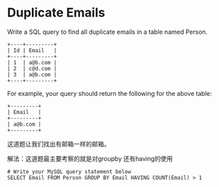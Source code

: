 Duplicate Emails
=======
Write a SQL query to find all duplicate emails in a table named Person.
```
+----+---------+
| Id | Email   |
+----+---------+
| 1  | a@b.com |
| 2  | c@d.com |
| 3  | a@b.com |
+----+---------+
```
For example, your query should return the following for the above table:
```
+---------+
| Email   |
+---------+
| a@b.com |
+---------+
```

这道题让我们找出有邮箱一样的邮箱。

解法：这道题最主要考察的就是对groupby 还有having的使用
```
# Write your MySQL query statement below
SELECT Email FROM Person GROUP BY Email HAVING COUNT(Email) > 1
```
